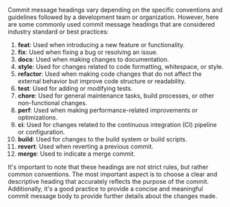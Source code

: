 
Commit message headings vary depending on the specific conventions and guidelines followed by a development team or organization. However, here are some commonly used commit message headings that are considered industry standard or best practices:

1.  **feat**: Used when introducing a new feature or functionality.
2.  **fix**: Used when fixing a bug or resolving an issue.
3.  **docs**: Used when making changes to documentation.
4.  **style**: Used for changes related to code formatting, whitespace, or style.
5.  **refactor**: Used when making code changes that do not affect the external behavior but improve code structure or readability.
6.  **test**: Used for adding or modifying tests.
7.  **chore**: Used for general maintenance tasks, build processes, or other non-functional changes.
8.  **perf**: Used when making performance-related improvements or optimizations.
9.  **ci**: Used for changes related to the continuous integration (CI) pipeline or configuration.
10.  **build**: Used for changes to the build system or build scripts.
11.  **revert**: Used when reverting a previous commit.
12.  **merge**: Used to indicate a merge commit.

It's important to note that these headings are not strict rules, but rather common conventions. The most important aspect is to choose a clear and descriptive heading that accurately reflects the purpose of the commit. Additionally, it's a good practice to provide a concise and meaningful commit message body to provide further details about the changes made.
